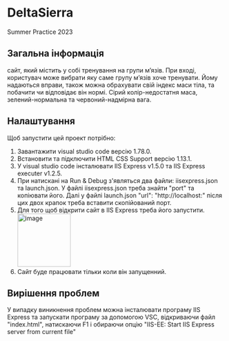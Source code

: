 # DeltaSierra
Summer Practice 2023

## Загальна інформація
сайт, який містить у собі тренування на групи м’язів. При вході, користувач  може вибрати яку саме групу м’язів хоче тренувати. Йому надаються вправи, також можна обрахувати свій індекс маси тіла, та побачити чи відповідає він нормі. Сірий колір-недостатня маса, зелений-нормальна та червоний-надмірна вага. 

## Налаштування
Щоб запустити цей проект потрібно: 
1) Завантажити visual studio code версію 1.78.0.
2) Встановити та підключити HTML CSS Support версію 1.13.1.
3) У visual studio code інсталювати IIS Express v1.5.0 та IIS Express executer v1.2.5.
4) При натискані на Run & Debug з'являться два файли: iisexpress.json та launch.json. У файлі iisexpress.json треба знайти "port" та копіювати його. Далі у файлі launch.json  "url": "http://localhost:" після цих двох крапок треба вставити скопійований порт.
5) Для того щоб відкрити сайт в IIS Express треба його запустити. <img width="123" alt="image" src="https://github.com/ZhanMak/DeltaSierra/assets/100063141/15a0e0bd-3e2d-4e80-8fc4-358469b8f3bb">
6) Сайт буде працювати тільки коли він запущенний. 

## Вирішення проблем
У випадку виникнення проблем можна інсталювати програму IIS Express та запускати програму за допомогою VSC, відкриваючи файл "index.html", натискаючи F1 і обираючи опцію "IIS-EE: Start IIS Express server from current file"
